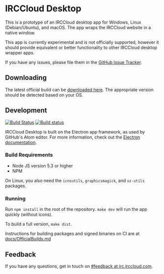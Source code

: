 # IRCCloud Desktop

This is a prototype of an IRCCloud desktop app for Windows, Linux
(Debian/Ubuntu), and macOS. The app wraps the IRCCloud website
in a native window.

This app is currently experimental and is not officially supported,
however it should provide equivalent or better functionality to other
IRCCloud desktop wrapper apps.

If you have any issues, please file them in the [GitHub Issue
Tracker](https://github.com/irccloud/irccloud-desktop/issues).

## Downloading

The latest official build can be [downloaded here](http://desktop.irccloud.com).
The appropriate version should be detected based on your OS.

## Development
[![Build
Status](https://travis-ci.org/irccloud/irccloud-desktop.svg?branch=master)](https://travis-ci.org/irccloud/irccloud-desktop)
[![Build status](https://ci.appveyor.com/api/projects/status/gx0f02q8w4hqwdt0?svg=true)](https://ci.appveyor.com/project/russss/irccloud-desktop)

IRCCloud Desktop is built on the Electron app framework, as used by
GitHub's Atom editor. For more information, check out the [Electron
documentation](http://electron.atom.io/docs/v0.37.8/).

### Build Requirements
* Node JS version 5.3 or higher
* NPM

On Linux, you also need the `icnsutils`, `graphicsmagick`, and
`xz-utils` packages.

### Running

Run `npm install` in the root of the repository. `make dev` will run the
app quickly (without icons).

To build a full version, `make dist`.

Instructions for building packages and signed binaries on CI are at [docs/OfficialBuilds.md](docs/OfficialBuilds.md)

## Feedback

If you have any questions, get in touch on [#feedback at
irc.irccloud.com](https://www.irccloud.com/#!/ircs://irc.irccloud.com:6697/%23feedback).



